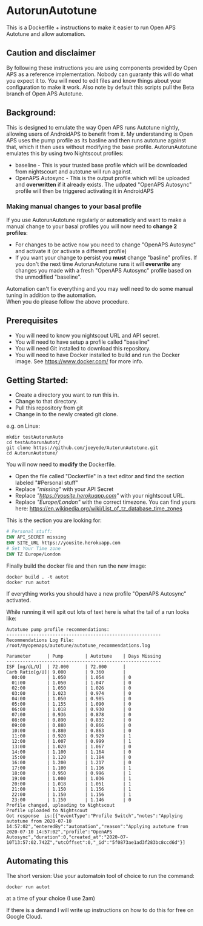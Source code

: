 # AutorunAutotune
This is a Dockerfile + instructions to make it easier to run Open APS Autotune and allow automation.

## Caution and disclaimer
By following these instructions you are using components provided by Open APS as a reference implementation.  Nobody can
guaranty this will do what you expect it to.  You will need to edit files and know things about your configuration to
make it work.
Also note by default this scripts pull the Beta branch of Open APS Autotune.    

## Background:
This is designed to emulate the way Open APS runs Autotune nightly, allowing users of AndroidAPS to benefit from it. 
My understanding is Open APS uses the pump profile as its basline and then runs autotune against that, which it then
uses without modifying the base profile.  AutorunAutotune emulates this by using two Nightscout profiles:
- baseline - This is your trusted base profile which will be downloaded from nightscourt and autotune will run against.
- OpenAPS Autosync - This is the output profile which will be uploaded and **overwritten** if it already exists. 
The udpated "OpenAPS Autosync" profile will then be triggered activating it in AndroidAPS    

### Making manual changes to your basal profile 
If you use AutorunAutotune regularly or automaticly and want to make a manual change to your basal profiles you will 
now need to **change 2 profiles**:
 - For changes to be active now you need to change "OpenAPS Autosync" and activate it (or activate a different profile)
 - If you want your change to persist you **must** change "basline" profiles.  If you don't the next time
  AutorunAutotune runs it will **overwrite** any changes you made with a fresh "OpenAPS Autosync" profile based on the 
  unmodified "baseline".
  
Automation can't fix everything and you may well need to do some manual tuning in addition to the automation.  
When you do please follow the above procedure.
 


## Prerequisites
- You will need to know you nightscout URL and API secret. 
- You will need to have setup a profile called "baseline" 
- You will need Git installed to download this repository. 
- You will need to have Docker installed  to build and run the Docker image.  See https://www.docker.com/ for more info.

## Getting Started:
- Create a directory you want to run this in. 
- Change to that directory. 
- Pull this repository from git
- Change in to the newly created git clone.

e.g. on Linux:
```shell script
mkdir testAutorunAuto
cd testAutorunAutot/
git clone https://github.com/joeyede/AutorunAutotune.git
cd AutorunAutotune/
````
You will now need to **modify** the Dockerfile.

 - Open the file called "Dockerfile" in a text editor and find the section labeled "#Personal stuff"
 - Replace *"missing"* with your API Secret
 - Replace *"https://yousite.herokuapp.com"* with your nightscout URL.
 - Replace *"Europe/London"* with the correct timezone.  You can find yours here: https://en.wikipedia.org/wiki/List_of_tz_database_time_zones

This is the section you are looking for: 
```dockerfile
# Personal stuff:
ENV API_SECRET missing
ENV SITE_URL https://yousite.herokuapp.com
# Set Your Time zone
ENV TZ Europe/London  
```
Finally build the docker file and then run the new image:

```shell script
docker build . -t autot
docker run autot
```

If everything works you should have a new profile "OpenAPS Autosync" activated.

While running it will spit out lots of text here is what the tail of a run looks like:

```text
Autotune pump profile recommendations:
---------------------------------------------------------
Recommendations Log File: /root/myopenaps/autotune/autotune_recommendations.log

Parameter      | Pump        | Autotune    | Days Missing
---------------------------------------------------------
ISF [mg/dL/U]  | 72.000      | 72.000      |
Carb Ratio[g/U]| 9.000       | 9.360       |
  00:00        | 1.050       | 1.054       | 0           
  01:00        | 1.050       | 1.047       | 0           
  02:00        | 1.050       | 1.026       | 0           
  03:00        | 1.023       | 0.974       | 0           
  04:00        | 1.050       | 0.985       | 0           
  05:00        | 1.155       | 1.090       | 0           
  06:00        | 1.018       | 0.930       | 0           
  07:00        | 0.936       | 0.878       | 0           
  08:00        | 0.890       | 0.832       | 0           
  09:00        | 0.880       | 0.866       | 0           
  10:00        | 0.880       | 0.863       | 0           
  11:00        | 0.920       | 0.929       | 1           
  12:00        | 1.007       | 0.999       | 1           
  13:00        | 1.020       | 1.067       | 0           
  14:00        | 1.100       | 1.164       | 0           
  15:00        | 1.120       | 1.184       | 0           
  16:00        | 1.200       | 1.217       | 0           
  17:00        | 1.100       | 1.116       | 1           
  18:00        | 0.950       | 0.996       | 1           
  19:00        | 1.000       | 1.036       | 1           
  20:00        | 1.018       | 1.051       | 1           
  21:00        | 1.150       | 1.156       | 1           
  22:00        | 1.150       | 1.156       | 1           
  23:00        | 1.150       | 1.146       | 0           
Profile changed, uploading to Nightscout
Profile uploaded to Nightscout
Got response  is:[{"eventType":"Profile Switch","notes":"Applying autotune from 2020-07-10 14:57:02","enteredBy":"automation","reason":"Applying autotune from 2020-07-10 14:57:02","profile":"OpenAPS Autosync","duration":0,"created_at":"2020-07-10T13:57:02.742Z","utcOffset":0,"_id":"5f0873ae1ad3f283bc8ccd6d"}]
```

## Automating this
The short version:
Use your automatoin tool of choice to run the command:
```shell script
docker run autot
```
at a time of your choice (I use 2am)

If there is a demand I will write up instructions on how to do this for free on Google Cloud. 
